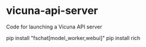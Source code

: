 # vicuna-api-server
Code for launching a Vicuna API server

pip install "fschat[model_worker,webui]"
pip install rich

